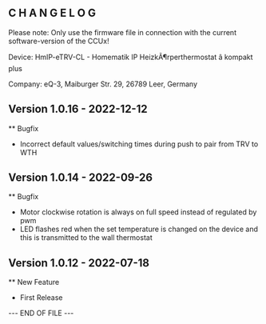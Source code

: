 C H A N G E L O G
-----------------

Please note: Only use the firmware file in connection with the current software-version of the CCUx!

Device:      HmIP-eTRV-CL - Homematik IP HeizkÃ¶rperthermostat â kompakt plus

Company:     eQ-3, Maiburger Str. 29, 26789 Leer, Germany



Version 1.0.16 - 2022-12-12
--------------------------------------------------------------

** Bugfix
   * Incorrect default values/switching times during push to pair from TRV to WTH



Version 1.0.14 - 2022-09-26
--------------------------------------------------------------

** Bugfix
   * Motor clockwise rotation is always on full speed instead of regulated by pwm
   * LED flashes red when the set temperature is changed on the device and this is transmitted to the wall thermostat



Version 1.0.12 - 2022-07-18
--------------------------------------------------------------

** New Feature
   * First Release



--- END OF FILE ---
